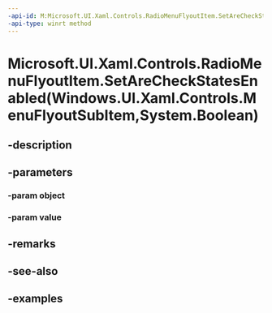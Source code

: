 ```yaml
---
-api-id: M:Microsoft.UI.Xaml.Controls.RadioMenuFlyoutItem.SetAreCheckStatesEnabled(Windows.UI.Xaml.Controls.MenuFlyoutSubItem,System.Boolean)
-api-type: winrt method
---
```


# Microsoft.UI.Xaml.Controls.RadioMenuFlyoutItem.SetAreCheckStatesEnabled(Windows.UI.Xaml.Controls.MenuFlyoutSubItem,System.Boolean)

<!--
public static void SetAreCheckStatesEnabled (Windows.UI.Xaml.Controls.MenuFlyoutSubItem object, bool value);
-->


## -description

## -parameters

### -param object

### -param value

## -remarks

## -see-also

## -examples


